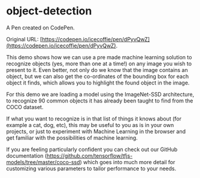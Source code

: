 # object-detection

A Pen created on CodePen.

Original URL: [https://codepen.io/icecoffie/pen/dPyvQwZ](https://codepen.io/icecoffie/pen/dPyvQwZ).

This demo shows how we can use a pre made machine learning solution to recognize objects (yes, more than one at a time!) on any image you wish to present to it. Even better, not only do we know that the image contains an object, but we can also get the co-ordinates of the bounding box for each object it finds, which allows you to highlight the found object in the image. 

For this demo we are loading a model using the ImageNet-SSD architecture, to recognize 90 common objects it has already been taught to find from the COCO dataset.

If what you want to recognize is in that list of things it knows about (for example a cat, dog, etc), this may be useful to you as is in your own projects, or just to experiment with Machine Learning in the browser and get familiar with the possibilities of machine learning. 

If you are feeling particularly confident you can check out our GitHub documentation (https://github.com/tensorflow/tfjs-models/tree/master/coco-ssd) which goes into much more detail for customizing various parameters to tailor performance to your needs.